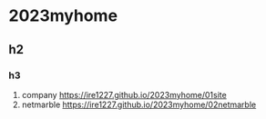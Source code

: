 # 2023myhome
## h2
### h3

1. company https://ire1227.github.io/2023myhome/01site<br>
1. netmarble https://ire1227.github.io/2023myhome/02netmarble
